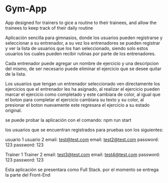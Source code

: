 # Gym-App
App designed for trainers to gice a routine to their trainees, and allow the trainees to keep track of their daily routine

Aplicación sencilla para gimnasios, donde los usuarios pueden registrarse y seleccionar a su entrenador, a su vez los entrenadores se pueden registrar y ver la lista de usuarios que los han seleccionado, 
siendo solo estos usuarios los cuales pueden recibir rutinas por parte de los entrenadores.

Cada entrenador puede agregar un nombre de ejercicio y una descripcion del mismo, de ser necesario puede eliminar el ejercicio que se desee quitar de la lista.

Los usuarios que tengan un entrenador seleccionado ven directamente los ejercicios que el entrenador les ha asignado, al realizar el ejercicio pueden marcar el ejercicio como completado y este cambiara de color,
al igual que el boton para completar el ejercicio cambiara su texto y su color, al presionar el boton nuevamente este regresara el ejercicio a su estado original.

se puede probar la aplicación con el comando: npm run start

los usuarios que se encuentran registrados para pruebas son los siguientes:

usuario 1                         usuario 2
email: test@test.com              email: test2@test.com
password: 123                     password: 123

Trainer 1                         Trainer 2
email: test3@test.com             email: test4@test.com
password: 123                     password: 123

Esta aplicación se presentara como Full Stack. por el momento se entrega la parte del Front-End

